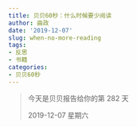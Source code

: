 ```yaml
---
title: 贝贝60秒：什么时候要少阅读
author: 曲政
date: '2019-12-07'
slug: when-no-more-reading
tags:
- 反思
- 书籍
categories:
- 贝贝60秒
---
```

> 今天是贝贝报告给你的第 282 天
>
> 2019-12-07 星期六
